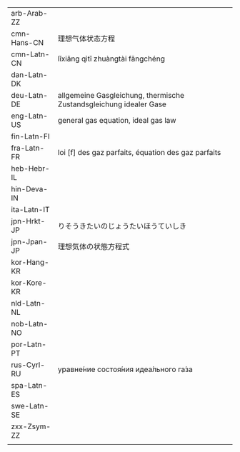 | | | |
|-|-|-|
| arb-Arab-ZZ |  |  |
| cmn-Hans-CN | 理想气体状态方程 |  |
| cmn-Latn-CN | lǐxiǎng qìtǐ zhuàngtài fāngchéng |  |
| dan-Latn-DK |  |  |
| deu-Latn-DE | allgemeine Gasgleichung, thermische Zustandsgleichung idealer Gase |  |
| eng-Latn-US | general gas equation, ideal gas law |  |
| fin-Latn-FI |  |  |
| fra-Latn-FR | loi [f] des gaz parfaits, équation des gaz parfaits |  |
| heb-Hebr-IL |  |  |
| hin-Deva-IN |  |  |
| ita-Latn-IT |  |  |
| jpn-Hrkt-JP | りそうきたいのじょうたいほうていしき |  |
| jpn-Jpan-JP | 理想気体の状態方程式 |  |
| kor-Hang-KR |  |  |
| kor-Kore-KR |  |  |
| nld-Latn-NL |  |  |
| nob-Latn-NO |  |  |
| por-Latn-PT |  |  |
| rus-Cyrl-RU | уравне́ние состоя́ния идеа́льного га́за |  |
| spa-Latn-ES |  |  |
| swe-Latn-SE |  |  |
| zxx-Zsym-ZZ |  |  |
|  |  |  |